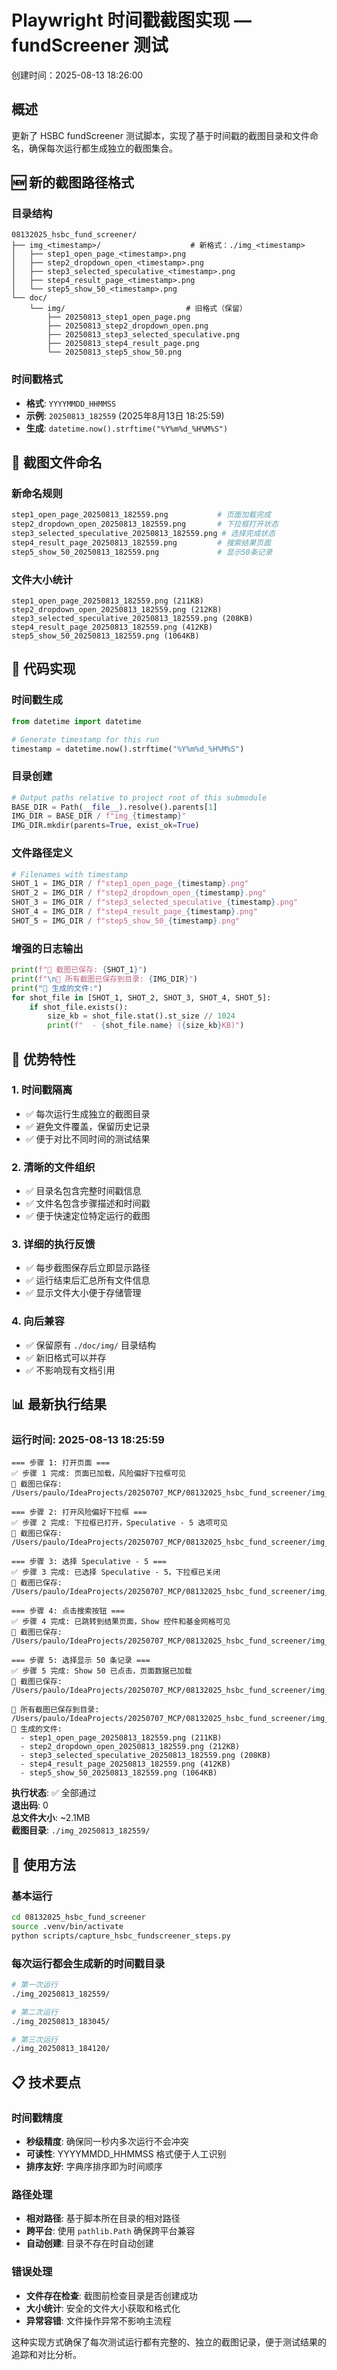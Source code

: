# Playwright 时间戳截图实现 — fundScreener 测试

创建时间：2025-08-13 18:26:00

## 概述
更新了 HSBC fundScreener 测试脚本，实现了基于时间戳的截图目录和文件命名，确保每次运行都生成独立的截图集合。

## 🆕 新的截图路径格式

### 目录结构
```
08132025_hsbc_fund_screener/
├── img_<timestamp>/                    # 新格式：./img_<timestamp>
│   ├── step1_open_page_<timestamp>.png
│   ├── step2_dropdown_open_<timestamp>.png
│   ├── step3_selected_speculative_<timestamp>.png
│   ├── step4_result_page_<timestamp>.png
│   └── step5_show_50_<timestamp>.png
└── doc/
    └── img/                           # 旧格式（保留）
        ├── 20250813_step1_open_page.png
        ├── 20250813_step2_dropdown_open.png
        ├── 20250813_step3_selected_speculative.png
        ├── 20250813_step4_result_page.png
        └── 20250813_step5_show_50.png
```

### 时间戳格式
- **格式**: `YYYYMMDD_HHMMSS`
- **示例**: `20250813_182559` (2025年8月13日 18:25:59)
- **生成**: `datetime.now().strftime("%Y%m%d_%H%M%S")`

## 📸 截图文件命名

### 新命名规则
```python
step1_open_page_20250813_182559.png           # 页面加载完成
step2_dropdown_open_20250813_182559.png       # 下拉框打开状态
step3_selected_speculative_20250813_182559.png # 选择完成状态
step4_result_page_20250813_182559.png         # 搜索结果页面
step5_show_50_20250813_182559.png             # 显示50条记录
```

### 文件大小统计
```
step1_open_page_20250813_182559.png (211KB)
step2_dropdown_open_20250813_182559.png (212KB)
step3_selected_speculative_20250813_182559.png (208KB)
step4_result_page_20250813_182559.png (412KB)
step5_show_50_20250813_182559.png (1064KB)
```

## 🔧 代码实现

### 时间戳生成
```python
from datetime import datetime

# Generate timestamp for this run
timestamp = datetime.now().strftime("%Y%m%d_%H%M%S")
```

### 目录创建
```python
# Output paths relative to project root of this submodule
BASE_DIR = Path(__file__).resolve().parents[1]
IMG_DIR = BASE_DIR / f"img_{timestamp}"
IMG_DIR.mkdir(parents=True, exist_ok=True)
```

### 文件路径定义
```python
# Filenames with timestamp
SHOT_1 = IMG_DIR / f"step1_open_page_{timestamp}.png"
SHOT_2 = IMG_DIR / f"step2_dropdown_open_{timestamp}.png"
SHOT_3 = IMG_DIR / f"step3_selected_speculative_{timestamp}.png"
SHOT_4 = IMG_DIR / f"step4_result_page_{timestamp}.png"
SHOT_5 = IMG_DIR / f"step5_show_50_{timestamp}.png"
```

### 增强的日志输出
```python
print(f"📸 截图已保存: {SHOT_1}")
print(f"\n🎯 所有截图已保存到目录: {IMG_DIR}")
print("📁 生成的文件:")
for shot_file in [SHOT_1, SHOT_2, SHOT_3, SHOT_4, SHOT_5]:
    if shot_file.exists():
        size_kb = shot_file.stat().st_size // 1024
        print(f"  - {shot_file.name} ({size_kb}KB)")
```

## 🎯 优势特性

### 1. 时间戳隔离
- ✅ 每次运行生成独立的截图目录
- ✅ 避免文件覆盖，保留历史记录
- ✅ 便于对比不同时间的测试结果

### 2. 清晰的文件组织
- ✅ 目录名包含完整时间戳信息
- ✅ 文件名包含步骤描述和时间戳
- ✅ 便于快速定位特定运行的截图

### 3. 详细的执行反馈
- ✅ 每步截图保存后立即显示路径
- ✅ 运行结束后汇总所有文件信息
- ✅ 显示文件大小便于存储管理

### 4. 向后兼容
- ✅ 保留原有 `./doc/img/` 目录结构
- ✅ 新旧格式可以并存
- ✅ 不影响现有文档引用

## 📊 最新执行结果

### 运行时间: 2025-08-13 18:25:59
```
=== 步骤 1: 打开页面 ===
✅ 步骤 1 完成: 页面已加载，风险偏好下拉框可见
📸 截图已保存: /Users/paulo/IdeaProjects/20250707_MCP/08132025_hsbc_fund_screener/img_20250813_182559/step1_open_page_20250813_182559.png

=== 步骤 2: 打开风险偏好下拉框 ===
✅ 步骤 2 完成: 下拉框已打开，Speculative - 5 选项可见
📸 截图已保存: /Users/paulo/IdeaProjects/20250707_MCP/08132025_hsbc_fund_screener/img_20250813_182559/step2_dropdown_open_20250813_182559.png

=== 步骤 3: 选择 Speculative - 5 ===
✅ 步骤 3 完成: 已选择 Speculative - 5，下拉框已关闭
📸 截图已保存: /Users/paulo/IdeaProjects/20250707_MCP/08132025_hsbc_fund_screener/img_20250813_182559/step3_selected_speculative_20250813_182559.png

=== 步骤 4: 点击搜索按钮 ===
✅ 步骤 4 完成: 已跳转到结果页面，Show 控件和基金网格可见
📸 截图已保存: /Users/paulo/IdeaProjects/20250707_MCP/08132025_hsbc_fund_screener/img_20250813_182559/step4_result_page_20250813_182559.png

=== 步骤 5: 选择显示 50 条记录 ===
✅ 步骤 5 完成: Show 50 已点击，页面数据已加载
📸 截图已保存: /Users/paulo/IdeaProjects/20250707_MCP/08132025_hsbc_fund_screener/img_20250813_182559/step5_show_50_20250813_182559.png

🎯 所有截图已保存到目录: /Users/paulo/IdeaProjects/20250707_MCP/08132025_hsbc_fund_screener/img_20250813_182559
📁 生成的文件:
  - step1_open_page_20250813_182559.png (211KB)
  - step2_dropdown_open_20250813_182559.png (212KB)
  - step3_selected_speculative_20250813_182559.png (208KB)
  - step4_result_page_20250813_182559.png (412KB)
  - step5_show_50_20250813_182559.png (1064KB)
```

**执行状态**: ✅ 全部通过  
**退出码**: 0  
**总文件大小**: ~2.1MB  
**截图目录**: `./img_20250813_182559/`

## 🚀 使用方法

### 基本运行
```bash
cd 08132025_hsbc_fund_screener
source .venv/bin/activate
python scripts/capture_hsbc_fundscreener_steps.py
```

### 每次运行都会生成新的时间戳目录
```bash
# 第一次运行
./img_20250813_182559/

# 第二次运行
./img_20250813_183045/

# 第三次运行
./img_20250813_184120/
```

## 📋 技术要点

### 时间戳精度
- **秒级精度**: 确保同一秒内多次运行不会冲突
- **可读性**: YYYYMMDD_HHMMSS 格式便于人工识别
- **排序友好**: 字典序排序即为时间顺序

### 路径处理
- **相对路径**: 基于脚本所在目录的相对路径
- **跨平台**: 使用 `pathlib.Path` 确保跨平台兼容
- **自动创建**: 目录不存在时自动创建

### 错误处理
- **文件存在检查**: 截图前检查目录是否创建成功
- **大小统计**: 安全的文件大小获取和格式化
- **异常容错**: 文件操作异常不影响主流程

这种实现方式确保了每次测试运行都有完整的、独立的截图记录，便于测试结果的追踪和对比分析。
